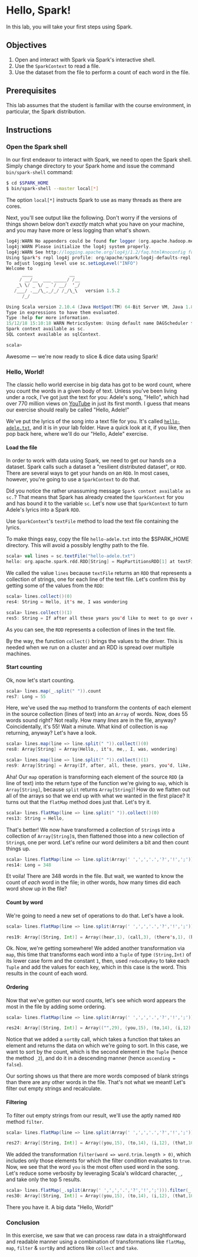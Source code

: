 # Hello, Spark!

In this lab, you will take your first steps using Spark.

## Objectives

1. Open and interact with Spark via Spark's interactive shell.
2. Use the `SparkContext` to read a file.
3. Use the dataset from the file to perform a count of each word in the file.

## Prerequisites

This lab assumes that the student is familiar with the course environment, in particular, the Spark distribution.

## Instructions

### Open the Spark shell

In our first endeavor to interact with Spark, we need to open the Spark shell.  Simply change directory to your Spark home and issue the command  `bin/spark-shell` command:

``` sh
$ cd $SPARK_HOME
$ bin/spark-shell --master local[*]
```
The option `local[*]` instructs Spark to use as many threads as there are cores.

Next, you'll see output like the following.  Don't worry if the versions of things shown below don't *exactly* match what you have on your machine, and you may have more or less logging than what's shown.

``` scala
log4j:WARN No appenders could be found for logger (org.apache.hadoop.metrics2.lib.MutableMetricsFactory).
log4j:WARN Please initialize the log4j system properly.
log4j:WARN See http://logging.apache.org/log4j/1.2/faq.html#noconfig for more info.
Using Spark's repl log4j profile: org/apache/spark/log4j-defaults-repl.properties
To adjust logging level use sc.setLogLevel("INFO")
Welcome to
      ____              __
     / __/__  ___ _____/ /__
    _\ \/ _ \/ _ `/ __/  '_/
   /___/ .__/\_,_/_/ /_/\_\   version 1.5.2
      /_/

Using Scala version 2.10.4 (Java HotSpot(TM) 64-Bit Server VM, Java 1.8.0_31)
Type in expressions to have them evaluated.
Type :help for more information.
15/12/18 15:10:18 WARN MetricsSystem: Using default name DAGScheduler for source because spark.app.id is not set.
Spark context available as sc.
SQL context available as sqlContext.

scala>
```

Awesome — we're now ready to slice & dice data using Spark!

### Hello, World!

The classic hello world exercise in big data has got to be word count, where you count the words in a given body of text.  Unless you've been living under a rock, I've got just the text for you:  Adele's song, "Hello", which had over 770 million views on [YouTube](https://www.youtube.com/watch?v=YQHsXMglC9A) in just its first month.  I guess that means our exercise should really be called "Hello, Adele!"

We've put the lyrics of the song into a text file for you.  It's called [`hello-adele.txt`](hello-adele.txt), and it is in your lab folder.  Have a quick look at it, if you like, then pop back here, where we'll do our "Hello, Adele" exercise.

#### Load the file

In order to work with data using Spark, we need to get our hands on a dataset.  Spark calls such a dataset a "resilient distributed dataset", or `RDD`.  There are several ways to get your hands on an `RDD`.  In most cases, however, you're going to use a `SparkContext` to do that.  

Did you notice the rather unassuming message `Spark context available as sc.`?  That means that Spark has already created the  `SparkContext` for you and has bound it to the variable `sc`.  Let's now use that `SparkContext` to turn Adele's lyrics into a Spark `RDD`.

Use `SparkContext`'s `textFile` method to load the text file containing the lyrics.

To make things easy, copy the file `hello-adele.txt` into the $SPARK_HOME directory. This will avoid a possibly lengthy path to the file.

``` scala
scala> val lines = sc.textFile("hello-adele.txt")
hello: org.apache.spark.rdd.RDD[String] = MapPartitionsRDD[1] at textFile at <console>:21
```

We called the value `lines` because `textFile` returns an `RDD` that represents a collection of strings, one for each line of the text file.  Let's confirm this by getting some of the values from the `RDD`:

``` scala
scala> lines.collect()(0)
res4: String = Hello, it's me, I was wondering

scala> lines.collect()(1)
res5: String = If after all these years you'd like to meet to go over everything
```

As you can see, the `RDD` represents a collection of lines in the text file.

By the way, the function `collect()` brings the values to the driver. This is needed when we run on a cluster and an RDD is spread over multiple machines.

#### Start counting

Ok, now let's start counting.

``` scala
scala> lines.map(_.split(" ")).count
res7: Long = 55
```

Here, we've used the `map` method to transform the contents of each element in the source collection (lines of text) into an `Array` of words.  Now, does 55 words sound right?  Not really.  How many *lines* are in the file, anyway?  Coincidentally, it's 55!  Wait a minute.  What kind of collection is `map` returning, anyway?  Let's have a look.

``` scala
scala> lines.map(line => line.split(" ")).collect()(0)
res8: Array[String] = Array(Hello,, it's, me,, I, was, wondering)

scala> lines.map(line => line.split(" ")).collect()(1)
res9: Array[String] = Array(If, after, all, these, years, you'd, like, to, meet, to, go, over, everything)
```

Aha!  Our `map` operation is transforming each element of the source `RDD`  (a line of text) into the return type of the function we're giving to `map`, which is `Array[String]`, because `split` returns `Array[String]`!  How do we flatten out all of the arrays so that we end up with what we wanted in the first place?  It turns out that the `flatMap` method does just that.  Let's try it.

``` scala
scala> lines.flatMap(line => line.split(" ")).collect()(0)
res13: String = Hello,
```

That's better!  We now have transformed a collection of `String`s into a collection of `Array[String]`s, then flattened those into a new collection of `String`s, one per word.  Let's refine our word delimiters a bit and then count things up.

``` scala
scala> lines.flatMap(line => line.split(Array(' ',',','.','?','!',';'))).count
res14: Long = 348
```

Et voila!  There are 348 words in the file.  But wait, we wanted to know the count of *each* word in the file; in other words, how many times did each word show up in the file?

#### Count by word

We're going to need a new set of operations to do that.  Let's have a look.

``` scala
scala> lines.flatMap(line => line.split(Array(' ',',','.','?','!',';'))).map(word => (word.toLowerCase,1)).reduceByKey((val1,val2) => val1+val2).collect()

res19: Array[(String, Int)] = Array((hear,1), (call,3), (there's,1), (healing,1), (town,1), (tear,3), (miles,1), (never,3), (doesn't,3), (tried,3), (we,2), (california,1), (who,1), (talk,1), (hello,9), (over,1), (ever,2), (they,1), (go,1), (make,1), (years,1), (heart,3), (out,2), (from,6), (other,3), (well,1), (me,3), (world,1), (us,2), (free,1), (are,2), (after,1), (don't,3), (million,1), (typical,1), (hope,1), (can,4), (heal,1), (times,3), (when,4), (feet,1), (forgotten,1), (between,1), (how,2), (secret,1), (our,1), (done,4), ("",29), (seem,3), (apart,3), (thousand,3), (you'd,1), (ooh,3), (so,2), (myself,1), (clearly,3), (it,8), (yeah,1), (about,2), (least,3), (outside,3), (nothing,1), (i,12), (such,1), (meet,1), (before,1), (difference,1), (at,4), (in,1), (side,3), (supposed,1), (for...
```

Ok.  Now, we're getting somewhere!  We added another transformation via `map`, this time that transforms each word into a `Tuple` of type `(String,Int)` of its lower case form and the constant `1`, then, used `reduceByKey` to take each `Tuple` and add the values for each key, which in this case is the word.  This results in the count of each word.

#### Ordering

Now that we've gotten our word counts, let's see which word appears the most in the file by adding some ordering.

``` scala
scala> lines.flatMap(line => line.split(Array(' ',',','.','?','!',';'))).map(word => (word.toLowerCase,1)).reduceByKey((val1,val2) => val1+val2).sortBy(tuple => tuple._2, ascending = false).collect()

res24: Array[(String, Int)] = Array(("",29), (you,15), (to,14), (i,12), (that,10), (hello,9), (it,8), (i'm,8), (the,8), (anymore,7), (sorry,7), (i've,7), (but,7), (from,6), (for,6), (tell,6), (a,5), (can,4), (when,4), (done,4), (at,4), (be,4), (say,4), (everything,4), (of,4), (call,3), (tear,3), (never,3), (doesn't,3), (tried,3), (heart,3), (other,3), (me,3), (don't,3), (times,3), (seem,3), (apart,3), (thousand,3), (ooh,3), (clearly,3), (least,3), (outside,3), (side,3), (called,3), (your,3), (breaking,3), (matter,3), (home,3), (must've,3), (it's,3), (we,2), (ever,2), (out,2), (us,2), (are,2), (how,2), (so,2), (about,2), (and,2), (hear,1), (there's,1), (healing,1), (town,1), (miles,1), (california,1), (who,1), (talk,1), (over,1), (they,1), (go,1), (make,1), (years,1), (well,1), (world,1)...
```

Notice that we added a `sortBy` call, which takes a function that takes an element and returns the data on which we're going to sort.  In this case, we want to sort by the count, which is the second element in the `Tuple` (hence the method `_2`), and do it in a descending manner (hence `ascending = false`).

Our sorting shows us that there are more words composed of blank strings than there are any other words in the file.  That's not what we meant!  Let's filter out empty strings and recalculate.

#### Filtering

To filter out empty strings from our result, we'll use the aptly named `RDD` method `filter`.

``` scala
scala> lines.flatMap(line => line.split(Array(' ',',','.','?','!',';'))).filter(word => word.trim.length > 0).map(word => (word.toLowerCase,1)).reduceByKey((c1,c2) => c1+c2).sortBy(tuple => tuple._2, ascending = false).collect

res27: Array[(String, Int)] = Array((you,15), (to,14), (i,12), (that,10), (hello,9), (it,8), (i'm,8), (the,8), (anymore,7), (sorry,7), (i've,7), (but,7), (from,6), (for,6), (tell,6), (a,5), (can,4), (when,4), (done,4), (at,4), (be,4), (say,4), (everything,4), (of,4), (call,3), (tear,3), (never,3), (doesn't,3), (tried,3), (heart,3), (other,3), (me,3), (don't,3), (times,3), (apart,3), (seem,3), (thousand,3), (ooh,3), (clearly,3), (least,3), (outside,3), (side,3), (called,3), (your,3), (breaking,3), (matter,3), (home,3), (must've,3), (it's,3), (we,2), (ever,2), (out,2), (us,2), (are,2), (how,2), (so,2), (about,2), (and,2), (hear,1), (there's,1), (healing,1), (town,1), (miles,1), (california,1), (who,1), (talk,1), (over,1), (they,1), (go,1), (make,1), (years,1), (well,1), (world,1), (free,1...
```

We added the transformation `filter(word => word.trim.length > 0)`, which includes only those elements for which the filter condition evaluates to `true`.  Now, we see that the word `you` is the most often used word in the song.  Let's reduce some verbosity by leveraging Scala's wildcard character, `_`, and take only the top 5 results.

``` scala
scala> lines.flatMap(_.split(Array(' ',',','.','?','!',';'))).filter(_.trim.length > 0).map(w => (w.toLowerCase, 1)).reduceByKey(_ + _).sortBy(_._2, false).take(5)
res30: Array[(String, Int)] = Array((you,15), (to,14), (i,12), (that,10), (hello,9))
```

There you have it.  A big data "Hello, World!"

### Conclusion

In this exercise, we saw that we can process raw data in a straightforward and readable manner using a combination of transformations like `flatMap`, `map`, `filter` & `sortBy` and actions like `collect` and `take`.
